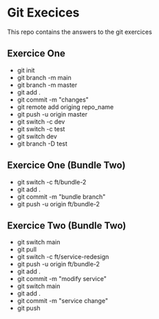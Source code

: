 # Git Execices

This repo contains the answers to the git exercices

## Exercice One

- git init
- git branch -m main
- git branch -m master
- git add .
- git commit -m "changes"
- git remote add origing repo_name
- git push -u origin master
- git switch -c dev
- git switch -c test
- git switch dev
- git branch -D test

## Exercice One (Bundle Two)

- git switch -c ft/bundle-2
- git add .
- git commit -m "bundle branch"
- git push -u origin ft/bundle-2

## Exercice Two (Bundle Two)

- git switch main
- git pull
- git switch -c ft/service-redesign
- git push -u origin ft/bundle-2
- git add .
- git commit -m "modify service"
- git switch main
- git add .
- git commit -m "service change"
- git push
